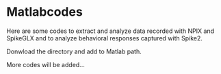 # Matlabcodes
Here are some codes to extract and analyze data recorded with NPIX and SpikeGLX and to analyze behavioral responses captured with Spike2.

Donwload the directory and add to Matlab path.

More codes will be added...
